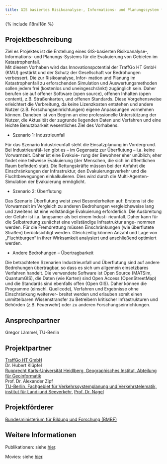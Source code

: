 ```yaml
---
title: GIS basiertes Risikoanalyse-, Informations- und Planungssystem für die Evakuierung von Gebieten (GRIPS)
---
```


{% include i18n/i18n %}

<div class="invert-images" markdown=1>

## Projektbeschreibung

Ziel es Projektes ist die Erstellung eines GIS-basierten Risikoanalyse-, Informations- und Planungs-Systems für die Evakuierung von Gebieten im Katastrophenfall.  
Mit diesem Vorhaben wird das Innovationspotential der TraffGo HT GmbH (KMU) gestärkt und der Schutz der Gesellschaft vor Bedrohungen verbessert. Die zur Risikoanalyse, Infor- mation und Planung im Katastrophenfall zu erforschenden Simulation und Auswertungsmethoden sollen jedem frei (kostenlos und uneingeschränkt) zugänglich sein. Daher berufen sie auf offener Software (open source), offenen Inhalten (open content), z.B. Straßenkarten, und offenen Standards. Diese Vorgehensweise erleichtert die Verbreitung, da keine Lizenzkosten entstehen und andere Nutzer (z.B. Forschungseinrichtungen) eigene Anpassungen vornehmen können. Daneben ist von Beginn an eine professionelle Unterstützung der Nutzer, die Aktualität der zugrunde liegenden Daten und Verfahren und eine leichte Benutzbarkeit wesentliches Ziel des Vorhabens.

-   Szenario 1: Industrieunfall

Für das Szenario Industrieunfall steht die Einsatzplanung im Vordergrund. Bei Industrieunfäl- len gibt es – im Gegensatz zur Überflutung – i.a. keine Vorwarnzeit. Daher ist eine Evakuie- rung der Bewohner eher unüblich; eher findet eine teilweise Evakuierung (der Menschen, die sich im öffentlichen Raum befinden) statt. Die Rettungskräfte müssen bei der Anfahrt die Einschränkungen der Infrastruktur, den Evakuierungsverkehr und die Fluchtbewegungen einkalkulieren. Dies wird durch die Multi-Agenten-Simulation der Evakuierung ermöglicht.

-   Szenario 2: Überflutung

Das Szenario Überflutung weist zwei Besonderheiten auf: Erstens ist die Vorwarnzeit im Vergleich zu anderen Bedrohungen vergleichsweise lang und zweitens ist eine vollständige Evakuierung erforderlich. Die Ausbreitung der Gefahr ist i.a. langsamer als bei einem Indust- rieunfall. Daher kann für die Selbstrettung zunächst eine vollständige Infrastruktur ange- nommen werden. Für die Fremdrettung müssen Einschränkungen (wie überflutete Straßen) berücksichtigt werden. Gleichzeitig können Anzahl und Lage von „Fluchtburgen“ in ihrer Wirksamkeit analysiert und anschließend optimiert werden.

-   Andere Bedrohungen – Übertragbarkeit

Die betrachteten Szenarien Industrieunfall und Überflutung sind auf andere Bedrohungen übertragbar, so dass es sich um allgemein einsetzbares Verfahren handelt. Die verwendete Software ist Open Source (MATSim, QuantumGIS), die Daten (wie Karten) sind Open Access (OpenStreetMap) und die Standards sind ebenfalls offen (Open GIS). Daher können die Programme (einschl. Quellcode), Verfahren und Ergebnisse ohne Einschränkung weiterver- breitet werden und erlauben somit einen unmittelbaren Wissenstransfer zu Betreibern kritischer Infrastrukturen und Behörden (z.B. Feuerwehr) oder zu anderen Forschungseinrichtungen.

## Ansprechpartner

Gregor Lämmel, TU-Berlin

## Projektpartner

[TraffGo HT GmbH](http://www.traffgo-ht.com/de/index.html)  
Dr. Hubert Klüpfel  
[Rupprecht Karls-Universität Heidlberg, Geographisches Institut, Abteilung für Geoinformatik](http://www.geog.uni-heidelberg.de/lehrstuehle/gis/)  
Prof. Dr. Alexander Zipf  
[TU-Berlin, Fachgebiet für Verkehrssystemplanung und Verkehrstelematik, institut für Land-und Seeverkehr](https://www.tu.berlin/vsp), [Prof. Dr. Nagel](https://www.tu.berlin/vsp/team)

## Projektförderer

[Bundesministerium für Bildung und Forschung (BMBF)](http://www.bmbf.de/)

## Weitere Informationen

Publikationen: siehe [hier](https://vsp.berlin/publications/?tags=GRIPS).

Movies: siehe [hier](/projects/2011/GRIPS_movies).